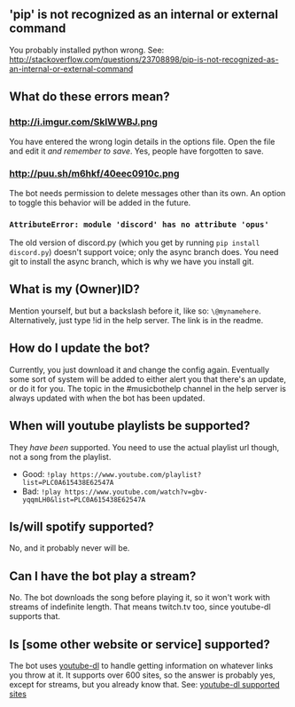 ## 'pip' is not recognized as an internal or external command
You probably installed python wrong.  See: http://stackoverflow.com/questions/23708898/pip-is-not-recognized-as-an-internal-or-external-command

## What do these errors mean?
### http://i.imgur.com/SkIWWBJ.png
You have entered the wrong login details in the options file. Open the file and edit it *and remember to save*.  Yes, people have forgotten to save.

### http://puu.sh/m6hkf/40eec0910c.png
The bot needs permission to delete messages other than its own. An option to toggle this behavior will be added in the future.

### `AttributeError: module 'discord' has no attribute 'opus'`
The old version of discord.py (which you get by running `pip install discord.py`) doesn't support voice; only the async branch does.  You need git to install the async branch, which is why we have you install git.

## What is my (Owner)ID?
Mention yourself, but but a backslash before it, like so: `\@mynamehere`. Alternatively, just type !id in the help server.  The link is in the readme.

## How do I update the bot?
Currently, you just download it and change the config again.  Eventually some sort of system will be added to either alert you that there's an update, or do it for you.  The topic in the #musicbothelp channel in the help server is always updated with when the bot has been updated.

## When will youtube playlists be supported?
They *have been* supported.  You need to use the actual playlist url though, not a song from the playlist.
- Good: `!play https://www.youtube.com/playlist?list=PLC0A615438E62547A`
- Bad: `!play https://www.youtube.com/watch?v=gbv-yqqmLH0&list=PLC0A615438E62547A`

## Is/will spotify supported?
No, and it probably never will be.

## Can I have the bot play a stream?
No.  The bot downloads the song before playing it, so it won't work with streams of indefinite length.  That means twitch.tv too, since youtube-dl supports that.

## Is [some other website or service] supported?
The bot uses [youtube-dl](https://github.com/rg3/youtube-dl) to handle getting information on whatever links you throw at it.  It supports over 600 sites, so the answer is probably yes, except for streams, but you already know that.  See: [youtube-dl supported sites](https://rg3.github.io/youtube-dl/supportedsites.html "Yes, it supports various porn sites, but you probably don't want to be banned from whatever server you try it on.")
